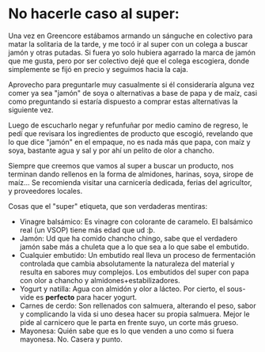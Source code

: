 # No hacerle caso al super:

Una vez en Greencore estábamos armando un sánguche en colectivo para matar la solitaria de la tarde, y me tocó ir al super con un colega a buscar jamón y otras putadas. Si fuera yo solo hubiera agarrado la marca de jamón que me gusta, pero por ser colectivo dejé que el colega escogiera, donde simplemente se fijó en precio y seguimos hacia la caja.

Aprovecho para preguntarle muy casualmente si él consideraría alguna vez comer ya sea "jamón" de soya o alternativas a base de papa y de maíz, casi como preguntando si estaría dispuesto a comprar estas alternativas la siguiente vez.

Luego de escucharlo negar y refunfuñar por medio camino de regreso, le pedí que revisara los ingredientes de producto que escogió, revelando que lo que dice "jamón" en el empaque, no es nada más que papa, con maíz y soya, bastante agua y sal y por ahí un pelito de olor a chancho.

Siempre que creemos que vamos al super a buscar un producto, nos terminan dando rellenos en la forma de almidones, harinas, soya, sirope de maíz... Se recomienda visitar una carnicería dedicada, ferias del agricultor, y proveedores locales.


Cosas que el "super" etiqueta, que son verdaderas mentiras:
- Vinagre balsámico: Es vinagre con colorante de caramelo. El balsámico real (un VSOP) tiene más edad que ud :þ.
- Jamón: Ud que ha comido chancho chingo, sabe que el verdadero jamón sabe más a chuleta que a lo que sea a lo que sabe el embutido.
- Cualquier embutido: Un embutido real lleva un proceso de fermentación controlada que cambia absolutamente la naturaleza del material y resulta en sabores muy complejos. Los embutidos del super con papa con olor a chancho y almidones+estabilizadores.
- Yogurt y natilla: Agua con almidón y olor a lácteo. Por cierto, el sous-vide es **perfecto** para hacer yogurt.
- Carnes de cerdo: Son rellenados con salmuera, alterando el peso, sabor y complicando la vida si uno desea hacer su propia salmuera. Mejor le pide al carnicero que le parta en frente suyo, un corte más grueso.
- Mayonesa: Quién sabe que es lo que venden a uno como si fuera mayonesa. No. Casera y punto.

